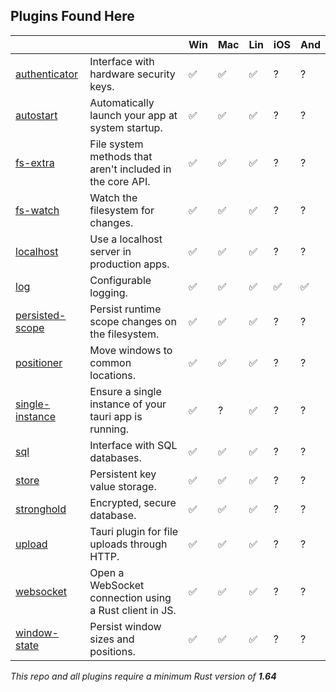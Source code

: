 ## Plugins Found Here

|                                            |                                                           | Win | Mac | Lin | iOS | And |
| ------------------------------------------ | --------------------------------------------------------- | --- | --- | --- | --- | --- |
| [authenticator](plugins/authenticator)     | Interface with hardware security keys.                    | ✅  | ✅  | ✅  | ?   | ?   |
| [autostart](plugins/autostart)             | Automatically launch your app at system startup.          | ✅  | ✅  | ✅  | ?   | ?   |
| [fs-extra](plugins/fs-extra)               | File system methods that aren't included in the core API. | ✅  | ✅  | ✅  | ?   | ?   |
| [fs-watch](plugins/fs-watch)               | Watch the filesystem for changes.                         | ✅  | ✅  | ✅  | ?   | ?   |
| [localhost](plugins/localhost)             | Use a localhost server in production apps.                | ✅  | ✅  | ✅  | ?   | ?   |
| [log](plugins/log)                         | Configurable logging.                                     | ✅  | ✅  | ✅  | ✅  | ✅  |
| [persisted-scope](plugins/persisted-scope) | Persist runtime scope changes on the filesystem.          | ✅  | ✅  | ✅  | ?   | ?   |
| [positioner](plugins/positioner)           | Move windows to common locations.                         | ✅  | ✅  | ✅  | ?   | ?   |
| [single-instance](plugins/single-instance) | Ensure a single instance of your tauri app is running.    | ✅  | ?   | ✅  | ?   | ?   |
| [sql](plugins/sql)                         | Interface with SQL databases.                             | ✅  | ✅  | ✅  | ?   | ?   |
| [store](plugins/store)                     | Persistent key value storage.                             | ✅  | ✅  | ✅  | ?   | ?   |
| [stronghold](plugins/stronghold)           | Encrypted, secure database.                               | ✅  | ✅  | ✅  | ?   | ?   |
| [upload](plugins/upload)                   | Tauri plugin for file uploads through HTTP.               | ✅  | ✅  | ✅  | ?   | ?   |
| [websocket](plugins/websocket)             | Open a WebSocket connection using a Rust client in JS.    | ✅  | ✅  | ✅  | ?   | ?   |
| [window-state](plugins/window-state)       | Persist window sizes and positions.                       | ✅  | ✅  | ✅  | ?   | ?   |

_This repo and all plugins require a minimum Rust version of **1.64**_
